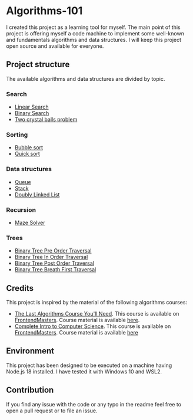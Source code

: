 # Algorithms-101

I created this project as a learning tool for myself. The main point of this project is offering myself a code machine to implement some well-known and fundamentals algorithms and data structures. I will keep this project open source and available for everyone.

## Project structure

The available algorithms and data structures are divided by topic.

### Search

- [Linear Search](./src/search/linearSearch.ts)
- [Binary Search](./src/search/binarySearch.ts)
- [Two crystal balls problem](./src/search/twoCrystalBalls.ts)

### Sorting

- [Bubble sort](./src/sort/bubbleSort.ts)
- [Quick sort](./src/sort/quickSort.ts)

### Data structures

- [Queue](./src/data-structures/queue.ts)
- [Stack](./src/data-structures/stack.ts)
- [Doubly Linked List](./src/data-structures/doublyLinkedList.ts)

### Recursion

- [Maze Solver](./src/recursion/mazeSolver.ts)

### Trees

- [Binary Tree Pre Order Traversal](./src/trees/binaryTreePreorderTraversal.ts)
- [Binary Tree In Order Traversal](./src/trees/binaryTreeInOrderTraversal.ts)
- [Binary Tree Post Order Traversal](./src/trees/binaryTreePostOrderTraversal.ts)
- [Binary Tree Breath First Traversal](./src/trees/binaryTreeBreathFirstTraversal.ts)

## Credits

This project is inspired by the material of the following algorithms courses:

- [The Last Algorithms Course You'll Need](https://frontendmasters.com/courses/algorithms/). This course is available on [FrontendMasters](https://frontendmasters.com/courses/algorithms/). Course material is available [here](https://theprimeagen.github.io/fem-algos/).
- [Complete Intro to Computer Science](https://frontendmasters.com/courses/computer-science-v2/). This course is available on [FrontendMasters](https://frontendmasters.com/courses/computer-science-v2/). Course material is available [here](https://btholt.github.io/complete-intro-to-computer-science/)

## Environment

This project has been designed to be executed on a machine having Node.js 18 installed. I have tested it with Windows 10 and WSL2.

## Contribution

If you find any issue with the code or any typo in the readme feel free to open a pull request or to file an issue.
